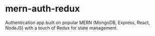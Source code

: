 # mern-auth-redux

Authentication app built on popular MERN (MongoDB, Express, React, NodeJS) with a touch of Redux for state management.
